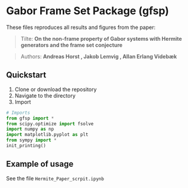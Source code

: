 # Gabor Frame Set Package (gfsp)

These files reproduces all results and figures from the paper:

> Tilte: **On the non-frame property of Gabor systems with Hermite generators and the frame set conjecture**

> Authors: **Andreas Horst , Jakob Lemvig , Allan Erlang Videbæk**

## Quickstart

1. Clone or download the repository
1. Navigate to the directory
1. Import 

```python
# Imports
from gfsp import *
from scipy.optimize import fsolve
import numpy as np
import matplotlib.pyplot as plt
from sympy import *
init_printing()
```

## Example of usage

See the file `Hermite_Paper_scrpit.ipynb`
